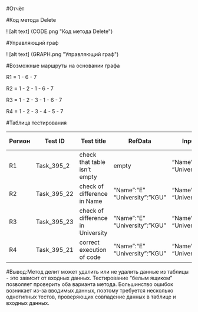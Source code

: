 #Отчёт

#Код метода Delete

! [alt text] (CODE.png "Код метода Delete")

#Управляющий граф

! [alt text] (GRAPH.png "Управляющий граф")

#Возможные маршруты на основании графа

R1 = 1 - 6 - 7

R2 = 1 - 2 - 1 - 6 - 7

R3 = 1 - 2 - 3 - 1 - 6 - 7

R4 = 1 - 2 - 3 - 4 - 5 - 7

#Таблица тестирования
 
| Регион | Test ID | Test title | RefData | Input value | Expected result | Actual result | Test status (Passed/Failed)|
| --- | --- | --- | --- | --- | --- | --- | --- |
| R1 | Task_395_2 | check that table isn’t empty | empty | “Name”:“E” “University”:”KGU” | false | false | Passed|
| R2 | Task_395_22 | check of difference in Name | “Name”:“E” “University”:”KGU” | “Name”:“A” “University”:”KGU” | false | false | Passed|
| R3 | Task_395_23 | check of difference in University | “Name”:“E” “University”:”KGU” | “Name”:“E” “University”:”KGA” | false | false | Passed|
| R4 |  Task_395_21 | correct execution of code |  “Name”:“E” “University”:”KGU” | “Name”:“E” “University”:”KGU” | true | true | Passed|

#Вывод:Метод делит может удалить или не удалить данные из таблицы - это зависит от входных данных. Тестирование “белым ящиком” позволяет проверить оба варианта метода. Большинство ошибок возникает из-за вводимых данных, поэтому требуется несколько однотипных тестов, проверяющих совпадение данных в таблице и входных данных.
